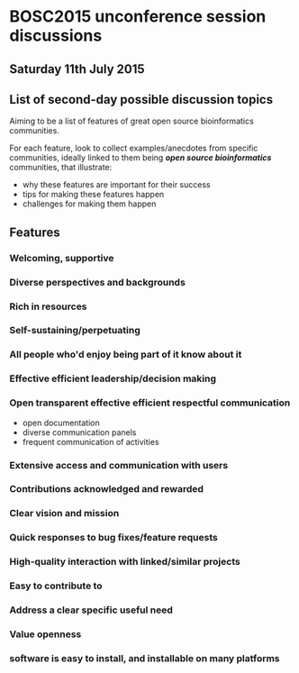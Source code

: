 # BOSC2015 unconference session discussions

## Saturday 11th July 2015

## List of second-day possible discussion topics

Aiming to be a list of features of great open source bioinformatics communities.

For each feature, look to collect examples/anecdotes from specific communities, ideally linked to them being ***open source bioinformatics*** communities, that illustrate:

- why these features are important for their success
- tips for making these features happen
- challenges for making them happen

## Features

### Welcoming, supportive

### Diverse perspectives and backgrounds

### Rich in resources

### Self-sustaining/perpetuating

### All people who'd enjoy being part of it know about it

### Effective efficient leadership/decision making

### Open transparent effective efficient respectful communication

- open documentation
- diverse communication panels
- frequent communication of activities

### Extensive access and communication with users

### Contributions acknowledged and rewarded

### Clear vision and mission

### Quick responses to bug fixes/feature requests

### High-quality interaction with linked/similar projects

### Easy to contribute to

### Address a clear specific useful need

### Value openness

### software is easy to install, and installable on many platforms


